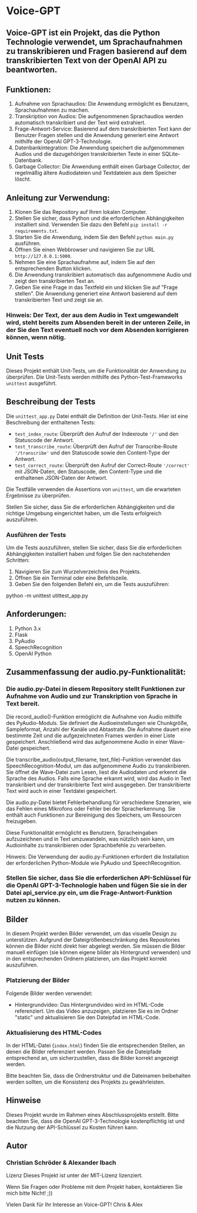# Voice-GPT
## Voice-GPT ist ein Projekt, das die Python Technologie verwendet, um Sprachaufnahmen zu transkribieren und Fragen basierend auf dem transkribierten Text von der OpenAI API zu beantworten.

## Funktionen:

1. Aufnahme von Sprachaudios: Die Anwendung ermöglicht es Benutzern, Sprachaufnahmen zu machen.
2. Transkription von Audios: Die aufgenommenen Sprachaudios werden automatisch transkribiert und der Text wird extrahiert.
3. Frage-Antwort-Service: Basierend auf dem transkribierten Text kann der Benutzer Fragen stellen und die Anwendung generiert eine Antwort mithilfe der OpenAI GPT-3-Technologie.
4. Datenbankintegration: Die Anwendung speichert die aufgenommenen Audios und die dazugehörigen transkribierten Texte in einer SQLite-Datenbank.
5. Garbage Collector: Die Anwendung enthält einen Garbage Collector, der regelmäßig ältere Audiodateien und Textdateien aus dem Speicher löscht.

## Anleitung zur Verwendung:

1. Klonen Sie das Repository auf Ihren lokalen Computer.
2. Stellen Sie sicher, dass Python und die erforderlichen Abhängigkeiten installiert sind. Verwenden Sie dazu den Befehl `pip install -r requirements.txt`.
3. Starten Sie die Anwendung, indem Sie den Befehl `python main.py` ausführen.
4. Öffnen Sie einen Webbrowser und navigieren Sie zur URL `http://127.0.0.1:5000`.
5. Nehmen Sie eine Sprachaufnahme auf, indem Sie auf den entsprechenden Button klicken.
6. Die Anwendung transkribiert automatisch das aufgenommene Audio und zeigt den transkribierten Text an.
7. Geben Sie eine Frage in das Textfeld ein und klicken Sie auf "Frage stellen". Die Anwendung generiert eine Antwort basierend auf dem transkribierten Text und zeigt sie an.
### Hinweis: Der Text, der aus dem Audio in Text umgewandelt wird, steht bereits zum Absenden bereit in der unteren Zeile, in der Sie den Text eventuell noch vor dem Absenden korrigieren können, wenn nötig.


## Unit Tests

Dieses Projekt enthält Unit-Tests, um die Funktionalität der Anwendung zu überprüfen. Die Unit-Tests werden mithilfe des Python-Test-Frameworks `unittest` ausgeführt.

## Beschreibung der Tests

Die `unittest_app.py` Datei enthält die Definition der Unit-Tests. Hier ist eine Beschreibung der enthaltenen Tests:

- `test_index_route`: Überprüft den Aufruf der Indexroute `'/'` und den Statuscode der Antwort.
- `test_transcribe_route`: Überprüft den Aufruf der Transcribe-Route `'/transcribe'` und den Statuscode sowie den Content-Type der Antwort.
- `test_correct_route`: Überprüft den Aufruf der Correct-Route `'/correct'` mit JSON-Daten, den Statuscode, den Content-Type und die enthaltenen JSON-Daten der Antwort.

Die Testfälle verwenden die Assertions von `unittest`, um die erwarteten Ergebnisse zu überprüfen.

Stellen Sie sicher, dass Sie die erforderlichen Abhängigkeiten und die richtige Umgebung eingerichtet haben, um die Tests erfolgreich auszuführen.


### Ausführen der Tests

Um die Tests auszuführen, stellen Sie sicher, dass Sie die erforderlichen Abhängigkeiten installiert haben und folgen Sie den nachstehenden Schritten:

1. Navigieren Sie zum Wurzelverzeichnis des Projekts.
2. Öffnen Sie ein Terminal oder eine Befehlszeile.
3. Geben Sie den folgenden Befehl ein, um die Tests auszuführen:

python -m unittest utittest_app.py

## Anforderungen:

1. Python 3.x
2. Flask
3. PyAudio
4. SpeechRecognition
5. OpenAI Python

## Zusammenfassung der audio.py-Funktionalität:

### Die audio.py-Datei in diesem Repository stellt Funktionen zur Aufnahme von Audio und zur Transkription von Sprache in Text bereit.

Die record_audio()-Funktion ermöglicht die Aufnahme von Audio mithilfe des PyAudio-Moduls. Sie definiert die Audioeinstellungen wie Chunkgröße, Sampleformat, Anzahl der Kanäle und Abtastrate. Die Aufnahme dauert eine bestimmte Zeit und die aufgezeichneten Frames werden in einer Liste gespeichert. Anschließend wird das aufgenommene Audio in einer Wave-Datei gespeichert.

Die transcribe_audio(output_filename, text_file)-Funktion verwendet das SpeechRecognition-Modul, um das aufgenommene Audio zu transkribieren. Sie öffnet die Wave-Datei zum Lesen, liest die Audiodaten und erkennt die Sprache des Audios. Falls eine Sprache erkannt wird, wird das Audio in Text transkribiert und der transkribierte Text wird ausgegeben. Der transkribierte Text wird auch in einer Textdatei gespeichert.

Die audio.py-Datei bietet Fehlerbehandlung für verschiedene Szenarien, wie das Fehlen eines Mikrofons oder Fehler bei der Spracherkennung. Sie enthält auch Funktionen zur Bereinigung des Speichers, um Ressourcen freizugeben.

Diese Funktionalität ermöglicht es Benutzern, Spracheingaben aufzuzeichnen und in Text umzuwandeln, was nützlich sein kann, um Audioinhalte zu transkribieren oder Sprachbefehle zu verarbeiten.

Hinweis: Die Verwendung der audio.py-Funktionen erfordert die Installation der erforderlichen Python-Module wie PyAudio und SpeechRecognition.
   
### Stellen Sie sicher, dass Sie die erforderlichen API-Schlüssel für die OpenAI GPT-3-Technologie haben und fügen Sie sie in der Datei api_service.py ein, um die Frage-Antwort-Funktion nutzen zu können.

## Bilder

In diesem Projekt werden Bilder verwendet, um das visuelle Design zu unterstützen. Aufgrund der Dateigrößenbeschränkung des Repositories können die Bilder nicht direkt hier abgelegt werden. Sie müssen die Bilder manuell einfügen (sie können eigene bilder als Hintergrund verwenden) und in den entsprechenden Ordnern platzieren, um das Projekt korrekt auszuführen.

### Platzierung der Bilder

Folgende Bilder werden verwendet:

- Hintergrundvideo: Das Hintergrundvideo wird im HTML-Code referenziert. Um das Video anzuzeigen, platzieren Sie es im Ordner "static" und aktualisieren Sie den Dateipfad im HTML-Code.

### Aktualisierung des HTML-Codes

In der HTML-Datei (`index.html`) finden Sie die entsprechenden Stellen, an denen die Bilder referenziert werden. Passen Sie die Dateipfade entsprechend an, um sicherzustellen, dass die Bilder korrekt angezeigt werden.

Bitte beachten Sie, dass die Ordnerstruktur und die Dateinamen beibehalten werden sollten, um die Konsistenz des Projekts zu gewährleisten.


## Hinweise
Dieses Projekt wurde im Rahmen eines Abschlussprojekts erstellt. Bitte beachten Sie, dass die OpenAI GPT-3-Technologie kostenpflichtig ist und die Nutzung der API-Schlüssel zu Kosten führen kann.

## Autor
### Christian Schröder & Alexander Ibach

Lizenz
Dieses Projekt ist unter der MIT-Lizenz lizenziert.

Wenn Sie Fragen oder Probleme mit dem Projekt haben, kontaktieren Sie mich bitte Nicht! ;))

Vielen Dank für Ihr Interesse an Voice-GPT!
Chris & Alex

